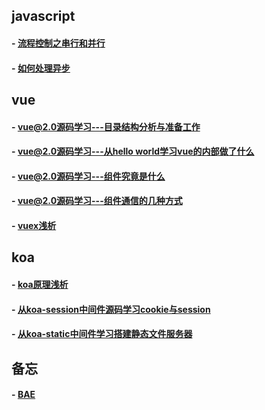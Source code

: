 ## javascript
#### - [流程控制之串行和并行](https://github.com/zyl1314/blog/issues/9)
#### - [如何处理异步](https://github.com/zyl1314/blog/issues/10)
## vue
#### - [vue@2.0源码学习---目录结构分析与准备工作](https://github.com/zyl1314/blog/issues/1)
#### - [vue@2.0源码学习---从hello world学习vue的内部做了什么](https://github.com/zyl1314/blog/issues/5)
#### - [vue@2.0源码学习---组件究竟是什么](https://github.com/zyl1314/blog/issues/6)
#### - [vue@2.0源码学习---组件通信的几种方式](https://github.com/zyl1314/blog/issues/7)
#### - [vuex浅析](https://github.com/zyl1314/blog/issues/8)
## koa
#### - [koa原理浅析](https://github.com/zyl1314/blog/issues/2)
#### - [从koa-session中间件源码学习cookie与session](https://github.com/zyl1314/blog/issues/3)
#### - [从koa-static中间件学习搭建静态文件服务器](https://github.com/zyl1314/blog/issues/4)
## 备忘
#### - [BAE](https://github.com/zyl1314/blog/blob/master/public/blog/BAE.md)
